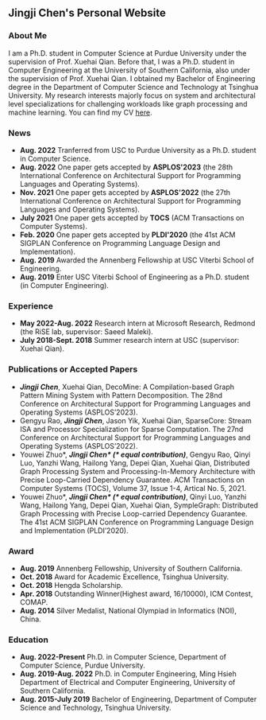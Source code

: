 ## Jingji Chen's Personal Website

### About Me



I am a Ph.D. student in Computer Science at Purdue University under the supervision of Prof. Xuehai Qian. Before that, I was a Ph.D. student in Computer Engineering at the University of Southern California, also under the supervision of Prof. Xuehai Qian. I obtained my Bachelor of Engineering degree in the Department of Computer Science and Technology at Tsinghua University. My research interests majorly focus on system and architectural level specializations for challenging workloads like graph processing and machine learning. You can find my CV [here](http://alchem.usc.edu/~amadeuschan/download/resume_jingji.pdf).

### News 

* **Aug. 2022**  Tranferred from USC to Purdue University as a Ph.D. student in Computer Science.
* **Aug. 2022**  One paper gets accepted by **ASPLOS'2023** (the 28th International Conference on Architectural Support for Programming Languages and Operating Systems).
* **Nov. 2021**  One paper gets accepted by **ASPLOS'2022** (the 27th International Conference on Architectural Support for Programming Languages and Operating Systems).
* **July 2021**  One paper gets accepted by **TOCS** (ACM Transactions on Computer Systems).
* **Feb. 2020**  One paper gets accepted by **PLDI'2020** (the 41st ACM SIGPLAN Conference on Programming Language Design and Implementation).
* **Aug. 2019**  Awarded the Annenberg Fellowship at USC Viterbi School of Engineering. 
* **Aug. 2019**  Enter USC Viterbi School of Engineering as a Ph.D. student (in Computer Engineering). 

### Experience

* **May 2022-Aug. 2022** Research intern at Microsoft Research, Redmond (the RiSE lab, supervisor: Saeed Maleki).
* **July 2018-Sept. 2018** Summer research intern at USC (supervisor: Xuehai Qian).

### Publications or Accepted Papers

* _**Jingji Chen**_, Xuehai Qian, DecoMine: A Compilation-based Graph Pattern Mining System with Pattern Decomposition. The 28nd Conference on Architectural Support for Programming Languages and Operating Systems (ASPLOS’2023).
* Gengyu Rao, _**Jingji Chen**_, Jason Yik, Xuehai Qian, SparseCore: Stream ISA and Processor Specialization for Sparse Computation. The 27nd Conference on Architectural Support for Programming Languages and Operating Systems (ASPLOS’2022).
* Youwei Zhuo*, ___Jingji Chen* (* equal contribution)___, Gengyu Rao, Qinyi Luo, Yanzhi Wang, Hailong Yang, Depei Qian, Xuehai Qian, Distributed Graph Processing System and Processing-In-Memory Architecture with Precise Loop-Carried Dependency Guarantee. ACM Transactions on Computer Systems (TOCS), Volume 37, Issue 1-4, Artical No. 5, 2021.
* Youwei Zhuo*, ___Jingji Chen* (* equal contribution)___, Qinyi Luo, Yanzhi Wang, Hailong Yang, Depei Qian, Xuehai Qian, SympleGraph: Distributed Graph Processing with Precise Loop-carried Dependency Guarantee. The 41st ACM SIGPLAN Conference on Programming Language Design and Implementation (PLDI’2020).

### Award

* **Aug. 2019** Annenberg Fellowship, University of Southern California.
* **Oct. 2018** Award for Academic Excellence, Tsinghua University.
* **Oct. 2018** Hengda Scholarship.
* **Apr. 2018** Outstanding Winner(Highest award, 16/10000), ICM Contest, COMAP.
* **Aug. 2014** Silver Medalist, National Olympiad in Informatics (NOI), China.

### Education

* **Aug. 2022-Present** Ph.D. in Computer Science, Department of Computer Science, Purdue University.
* **Aug. 2019-Aug. 2022** Ph.D. in Computer Engineering, Ming Hsieh Department of Electrical and Computer Engineering, University of Southern California.
* **Aug. 2015-July 2019** Bachelor of Engineering, Department of Computer Science and Technology, Tsinghua University.
